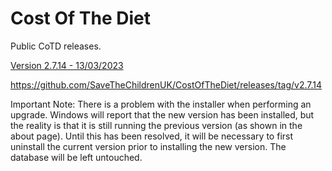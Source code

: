 # Cost Of The Diet

Public CoTD releases.

[Version 2.7.14 - 13/03/2023](https://github.com/SaveTheChildrenUK/CostOfTheDiet/releases/download/v2.7.14/Cost-of-The-Diet-Setup-2.7.14.exe)

https://github.com/SaveTheChildrenUK/CostOfTheDiet/releases/tag/v2.7.14

Important Note: 
There is a problem with the installer when performing an upgrade. Windows will report that the new version has been installed, but the reality is that it is still running the previous version (as shown in the about page). Until this has been resolved, it will be necessary to first uninstall the current version prior to installing the new version. The database will be left untouched.
